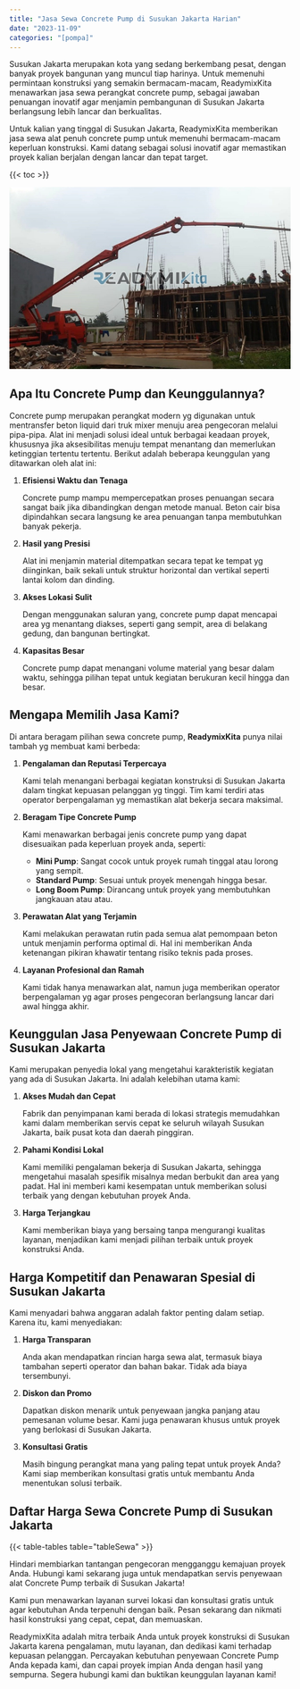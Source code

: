 ```yaml
---
title: "Jasa Sewa Concrete Pump di Susukan Jakarta Harian"
date: "2023-11-09"
categories: "[pompa]"
---
```


Susukan Jakarta merupakan kota yang sedang berkembang pesat, dengan banyak proyek bangunan yang muncul tiap harinya. Untuk memenuhi permintaan konstruksi yang semakin bermacam-macam, ReadymixKita menawarkan jasa sewa perangkat concrete pump, sebagai jawaban penuangan inovatif agar menjamin pembangunan di Susukan Jakarta berlangsung lebih lancar dan berkualitas.

Untuk kalian yang tinggal di Susukan Jakarta, ReadymixKita memberikan jasa sewa alat penuh concrete pump untuk memenuhi bermacam-macam keperluan konstruksi. Kami datang sebagai solusi inovatif agar memastikan proyek kalian berjalan dengan lancar dan tepat target.

{{< toc >}}

![Jasa Sewa Concrete Pump di Susukan Jakarta Harian](/images/pompa/sewa-pompa-19.jpg)

## Apa Itu Concrete Pump dan Keunggulannya?

Concrete pump merupakan perangkat modern yg digunakan untuk mentransfer beton liquid dari truk mixer menuju area pengecoran melalui pipa-pipa. Alat ini menjadi solusi ideal untuk berbagai keadaan proyek, khususnya jika aksesibilitas menuju tempat menantang dan memerlukan ketinggian tertentu tertentu. Berikut adalah beberapa keunggulan yang ditawarkan oleh alat ini:

1. **Efisiensi Waktu dan Tenaga**

   Concrete pump mampu mempercepatkan proses penuangan secara sangat baik jika dibandingkan dengan metode manual. Beton cair bisa dipindahkan secara langsung ke area penuangan tanpa membutuhkan banyak pekerja.

2. **Hasil yang Presisi**

   Alat ini menjamin material ditempatkan secara tepat ke tempat yg diinginkan, baik sekali untuk struktur horizontal dan vertikal seperti lantai kolom dan dinding.

3. **Akses Lokasi Sulit**

   Dengan menggunakan saluran yang, concrete pump dapat mencapai area yg menantang diakses, seperti gang sempit, area di belakang gedung, dan bangunan bertingkat.

4. **Kapasitas Besar**

   Concrete pump dapat menangani volume material yang besar dalam waktu, sehingga pilihan tepat untuk kegiatan berukuran kecil hingga dan besar.

## Mengapa Memilih Jasa Kami?

Di antara beragam pilihan sewa concrete pump, **ReadymixKita** punya nilai tambah yg membuat kami berbeda:

1. **Pengalaman dan Reputasi Terpercaya**

   Kami telah menangani berbagai kegiatan konstruksi di Susukan Jakarta dalam tingkat kepuasan pelanggan yg tinggi. Tim kami terdiri atas operator berpengalaman yg memastikan alat bekerja secara maksimal.

2. **Beragam Tipe Concrete Pump**

   Kami menawarkan berbagai jenis concrete pump yang dapat disesuaikan pada keperluan proyek anda, seperti:
   - **Mini Pump**: Sangat cocok untuk proyek rumah tinggal atau lorong yang sempit.
   - **Standard Pump**: Sesuai untuk proyek menengah hingga besar.
   - **Long Boom Pump**: Dirancang untuk proyek yang membutuhkan jangkauan atau atau.

3. **Perawatan Alat yang Terjamin**

   Kami melakukan perawatan rutin pada semua alat pemompaan beton untuk menjamin performa optimal di. Hal ini memberikan Anda ketenangan pikiran khawatir tentang risiko teknis pada proses.

4. **Layanan Profesional dan Ramah**

   Kami tidak hanya menawarkan alat, namun juga memberikan operator berpengalaman yg agar proses pengecoran berlangsung lancar dari awal hingga akhir.

## Keunggulan Jasa Penyewaan Concrete Pump di Susukan Jakarta

Kami merupakan penyedia lokal yang mengetahui karakteristik kegiatan yang ada di Susukan Jakarta. Ini adalah kelebihan utama kami:

1. **Akses Mudah dan Cepat**

   Fabrik dan penyimpanan kami berada di lokasi strategis memudahkan kami dalam memberikan servis cepat ke seluruh wilayah Susukan Jakarta, baik pusat kota dan daerah pinggiran.

2. **Pahami Kondisi Lokal**

   Kami memiliki pengalaman bekerja di Susukan Jakarta, sehingga mengetahui masalah spesifik misalnya medan berbukit dan area yang padat. Hal ini memberi kami kesempatan untuk memberikan solusi terbaik yang dengan kebutuhan proyek Anda.

3. **Harga Terjangkau**

   Kami memberikan biaya yang bersaing tanpa mengurangi kualitas layanan, menjadikan kami menjadi pilihan terbaik untuk proyek konstruksi Anda.

## Harga Kompetitif dan Penawaran Spesial di Susukan Jakarta

Kami menyadari bahwa anggaran adalah faktor penting dalam setiap. Karena itu, kami menyediakan:

1. **Harga Transparan**

   Anda akan mendapatkan rincian harga sewa alat, termasuk biaya tambahan seperti operator dan bahan bakar. Tidak ada biaya tersembunyi.

2. **Diskon dan Promo**

   Dapatkan diskon menarik untuk penyewaan jangka panjang atau pemesanan volume besar. Kami juga penawaran khusus untuk proyek yang berlokasi di Susukan Jakarta.

3. **Konsultasi Gratis**

   Masih bingung perangkat mana yang paling tepat untuk proyek Anda? Kami siap memberikan konsultasi gratis untuk membantu Anda menentukan solusi terbaik.

## Daftar Harga Sewa Concrete Pump di Susukan Jakarta

{{< table-tables table="tableSewa" >}}

Hindari membiarkan tantangan pengecoran mengganggu kemajuan proyek Anda. Hubungi kami sekarang juga untuk mendapatkan servis penyewaan alat Concrete Pump terbaik di Susukan Jakarta!

Kami pun menawarkan layanan survei lokasi dan konsultasi gratis untuk agar kebutuhan Anda terpenuhi dengan baik. Pesan sekarang dan nikmati hasil konstruksi yang cepat, cepat, dan memuaskan.

ReadymixKita adalah mitra terbaik Anda untuk proyek konstruksi di Susukan Jakarta karena pengalaman, mutu layanan, dan dedikasi kami terhadap kepuasan pelanggan. Percayakan kebutuhan penyewaan Concrete Pump Anda kepada kami, dan capai proyek impian Anda dengan hasil yang sempurna. Segera hubungi kami dan buktikan keunggulan layanan kami!